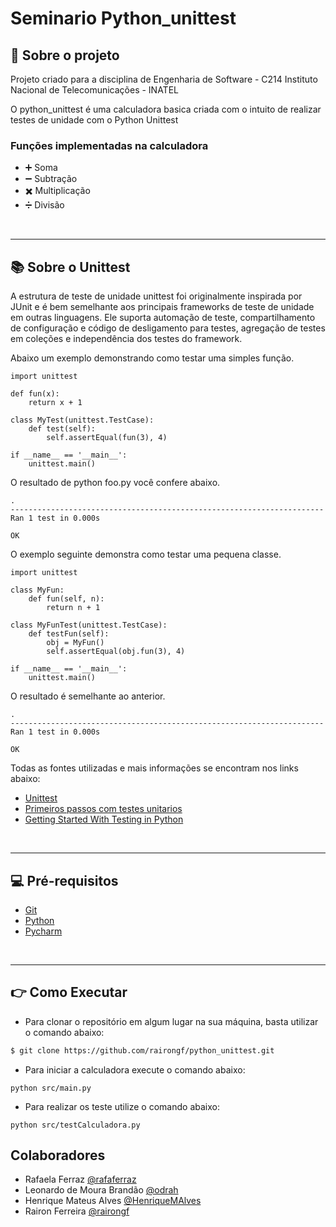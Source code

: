 # Seminario Python_unittest

## :scroll: Sobre o projeto

Projeto criado para a disciplina de Engenharia de Software - C214
Instituto Nacional de Telecomunicações - INATEL

O python_unittest é uma calculadora basica criada com o intuito de realizar testes de unidade com o Python Unittest

### Funções implementadas na calculadora
- :heavy_plus_sign: Soma
- :heavy_minus_sign: Subtração
- :heavy_multiplication_x: Multiplicação
- :heavy_division_sign: Divisão

<br/>

---
## :books: Sobre o Unittest

A estrutura de teste de unidade unittest foi originalmente inspirada por JUnit e é bem semelhante aos principais frameworks de teste de unidade em outras linguagens. Ele suporta automação de teste, compartilhamento de configuração e código de desligamento para testes, agregação de testes em coleções e independência dos testes do framework.

Abaixo um exemplo demonstrando como testar uma simples função.
```
import unittest

def fun(x):
    return x + 1

class MyTest(unittest.TestCase):
    def test(self):
        self.assertEqual(fun(3), 4)

if __name__ == '__main__':
    unittest.main()
```
O resultado de python foo.py você confere abaixo.
```
.
----------------------------------------------------------------------
Ran 1 test in 0.000s

OK
```
O exemplo seguinte demonstra como testar uma pequena classe.
```
import unittest

class MyFun:
    def fun(self, n):
        return n + 1

class MyFunTest(unittest.TestCase):
    def testFun(self):
        obj = MyFun()
        self.assertEqual(obj.fun(3), 4)

if __name__ == '__main__':
    unittest.main()
```
O resultado é semelhante ao anterior.
```
.
----------------------------------------------------------------------
Ran 1 test in 0.000s

OK
```

Todas as fontes utilizadas e mais informações se encontram nos links abaixo:

- [Unittest](https://docs.python.org/3/library/unittest.html)
- [Primeiros passos com testes unitarios](http://devfuria.com.br/python/tdd-primeiros-passos-com-testes-unitarios/)
- [Getting Started With Testing in Python](https://realpython.com/python-testing/#choosing-a-test-runner)


<br/>

---
## :computer: Pré-requisitos

- [Git](https://git-scm.com/)
- [Python](https://www.python.org/downloads/)
- [Pycharm](https://www.jetbrains.com/pt-br/pycharm/download/#section=windows)

<br/>

---

## :point_right: Como Executar

- Para clonar o repositório em algum lugar na sua máquina, basta utilizar o comando abaixo:
```bash
$ git clone https://github.com/rairongf/python_unittest.git
```
- Para iniciar a calculadora execute o comando abaixo:
```
python src/main.py
```
- Para realizar os teste utilize o comando abaixo:
```
python src/testCalculadora.py
```

## Colaboradores
- Rafaela Ferraz [@rafaferraz](https://github.com/rafaferraz)
- Leonardo de Moura Brandão [@odrah](https://github.com/odrah)
- Henrique Mateus Alves [@HenriqueMAlves](https://github.com/HenriqueMAlves)
- Rairon Ferreira [@rairongf](https://github.com/rairongf)

